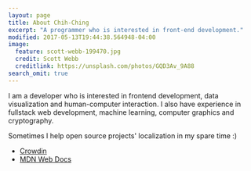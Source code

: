 ```yaml
---
layout: page
title: About Chih-Ching
excerpt: "A programmer who is interested in front-end development."
modified: 2017-05-13T19:44:38.564948-04:00
image:
  feature: scott-webb-199470.jpg
  credit: Scott Webb
  creditlink: https://unsplash.com/photos/GQD3Av_9A88
search_omit: true
---
```


I am a developer who is interested in frontend development, data visualization and human-computer interaction.
I also have experience in fullstack web development, machine learning, computer graphics and cryptography.

Sometimes I help open source projects' localization in my spare time :)
<ul>
<li>
  <a href="https://crowdin.com/profile/eyeccc">Crowdin</a>
</li>
<li>
  <a href="https://developer.mozilla.org/zh-TW/profiles/eyeccc">MDN Web Docs</a>
</li>
</ul>

